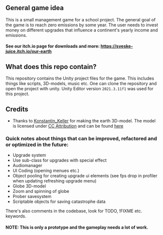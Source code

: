 ## General game idea
This is a small management game for a school project. 
The general goal of the game is to reach zero emissions by some year. The user needs to invest money on different upgrades that influence a continent's yearly income and 
emissions.

#### See our itch.io page for downloads and more: https://sveske-juice.itch.io/our-earth

## What does this repo contain?
This repository contains the Unity project files for the game. This includes things like scripts, 3D-models, music etc. One can clone the repository and open the project with unity. Unity Editor version `2021.3.11f1` was used for this project.

## Credits
* Thanks to [Konstantin_Keller](https://sketchfab.com/Konstantin_Keller) for making the earth 3D-model. The model is licensed under [CC Attribution](https://creativecommons.org/licenses/by/4.0/) and can be found [here](https://sketchfab.com/3d-models/low-poly-earth-c99483d5e2a94ca8b4f3579145584beb#download)

### Quick notes about things that can be improved, refactored and or optimized in the future:
* Upgrade system
* Use sub-class for upgrades with special effect
* Audiomanager
* UI Coding (opening menues etc.)
* Object pooling for creating upgrade ui elements (see fps drop in profiler when updating refreshing upgrade menu)
* Globe 3D-model
* Zoom and spinning of globe
* Prober savesystem
* Scriptable objects for saving catastrophe data

There's also comments in the codebase, look for TODO, !FIXME etc. keywords.

#### NOTE: This is only a prototype and the gameplay needs a lot of work.
